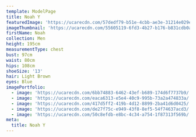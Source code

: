 ```yaml
---
template: ModelPage
title: Noah Y
featuredImage: 'https://ucarecdn.com/57dedf79-b51e-4cbb-ae3e-31214e029e7c/'
imageThumbnail: 'https://ucarecdn.com/55605119-6fd3-4b27-b176-b831cdb0a1b6/'
firstName: Noah
collection: Men
height: 195cm
measurementType: chest
bust: 97cm
waist: 80cm
hips: 108cm
shoeSize: '13'
hair: Light Brown
eyes: Blue
imagePortfolio:
  - image: 'https://ucarecdn.com/6bb74883-6462-43ef-b689-174d6f7737b9/'
  - image: 'https://ucarecdn.com/eaca6313-e5e4-40c9-995b-73a2a474833a/'
  - image: 'https://ucarecdn.com/417d5ff2-419b-4d12-8899-2ba41d6d0425/'
  - image: 'https://ucarecdn.com/de27f75c-e949-43f8-8ef5-54f74637acd3/'
  - image: 'https://ucarecdn.com/50c8efdb-e8bc-4c34-a754-1f87313f569b/'
meta:
  title: Noah Y
---
```


